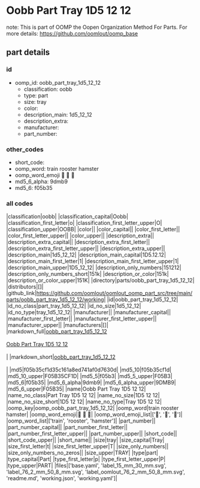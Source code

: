 # Oobb Part Tray 1D5 12 12  

note: This is part of OOMP the Oopen Organization Method For Parts. For more details: https://github.com/oomlout/oomp_base

##  part details





### id
* oomp_id: oobb_part_tray_1d5_12_12
  * classification: oobb
  * type: part
  * size: tray
  * color: 
  * description_main: 1d5_12_12
  * description_extra: 
  * manufacturer: 
  * part_number: 

### other_codes
* short_code: 
* oomp_word: train rooster hamster
* oomp_word_emoji :train: :rooster: :hamster:
* md5_6_alpha: 9dmb9
* md5_6: f05b35

### all codes 
|classification|oobb|
|classification_capital|Oobb|
|classification_first_letter|o|
|classification_first_letter_upper|O|
|classification_upper|OOBB|
|color||
|color_capital||
|color_first_letter||
|color_first_letter_upper||
|color_upper||
|description_extra||
|description_extra_capital||
|description_extra_first_letter||
|description_extra_first_letter_upper||
|description_extra_upper||
|description_main|1d5_12_12|
|description_main_capital|1D5.12.12|
|description_main_first_letter|1|
|description_main_first_letter_upper|1|
|description_main_upper|1D5_12_12|
|description_only_numbers|151212|
|description_only_numbers_short|151k|
|description_or_color|151k|
|description_or_color_upper|151K|
|directory|parts/oobb_part_tray_1d5_12_12|
|distributors|[]|
|github_link|https://github.com/oomlout/oomlout_oomp_part_src/tree/main/parts/oobb_part_tray_1d5_12_12/working|
|id|oobb_part_tray_1d5_12_12|
|id_no_class|part_tray_1d5_12_12|
|id_no_size|1d5_12_12|
|id_no_type|tray_1d5_12_12|
|manufacturer||
|manufacturer_capital||
|manufacturer_first_letter||
|manufacturer_first_letter_upper||
|manufacturer_upper||
|manufacturers|[]|
|markdown_full|[oobb_part_tray_1d5_12_12](https://github.com/oomlout/oomlout_oomp_part_src/tree/main/parts/oobb_part_tray_1d5_12_12/working)<br>[](https://github.com/oomlout/oomlout_oomp_part_src/tree/main/parts/oobb_part_tray_1d5_12_12/working)<br>[Oobb Part Tray 1D5 12 12](https://github.com/oomlout/oomlout_oomp_part_src/tree/main/parts/oobb_part_tray_1d5_12_12/working)<br><br>|
|markdown_short|[oobb_part_tray_1d5_12_12](https://github.com/oomlout/oomlout_oomp_part_src/tree/main/parts/oobb_part_tray_1d5_12_12/working)<br><br>|
|md5|f05b35cf1d35c161a8ed741af0d7630d|
|md5_10|f05b35cf1d|
|md5_10_upper|F05B35CF1D|
|md5_5|f05b3|
|md5_5_upper|F05B3|
|md5_6|f05b35|
|md5_6_alpha|9dmb9|
|md5_6_alpha_upper|9DMB9|
|md5_6_upper|F05B35|
|name|Oobb Part Tray 1D5 12 12|
|name_no_class|Part Tray 1D5 12 12|
|name_no_size|1D5 12 12|
|name_no_size_short|1D5 12 12|
|name_no_type|Tray 1D5 12 12|
|oomp_key|oomp_oobb_part_tray_1d5_12_12|
|oomp_word|train rooster hamster|
|oomp_word_emoji|:train: :rooster: :hamster:|
|oomp_word_emoji_list|[':train:', ':rooster:', ':hamster:']|
|oomp_word_list|['train', 'rooster', 'hamster']|
|part_number||
|part_number_capital||
|part_number_first_letter||
|part_number_first_letter_upper||
|part_number_upper||
|short_code||
|short_code_upper||
|short_name||
|size|tray|
|size_capital|Tray|
|size_first_letter|t|
|size_first_letter_upper|T|
|size_only_numbers||
|size_only_numbers_no_zeros||
|size_upper|TRAY|
|type|part|
|type_capital|Part|
|type_first_letter|p|
|type_first_letter_upper|P|
|type_upper|PART|
|files|['base.yaml', 'label_15_mm_30_mm.svg', 'label_76_2_mm_50_8_mm.svg', 'label_oomlout_76_2_mm_50_8_mm.svg', 'readme.md', 'working.json', 'working.yaml']|
